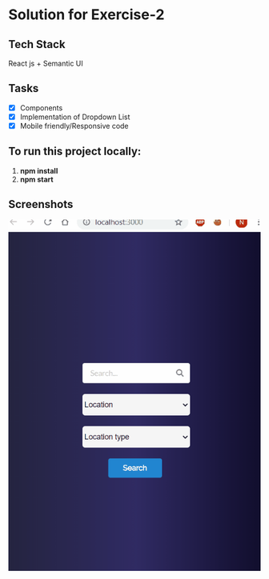 # Solution for Exercise-2

## Tech Stack

React js + Semantic UI 

## Tasks

- [X] Components 
- [X] Implementation of Dropdown List
- [X] Mobile friendly/Responsive code 
## To run this project locally:  

1) **npm install**
2) **npm start**

## Screenshots

![search-app](/src/assets/search-app.gif)

